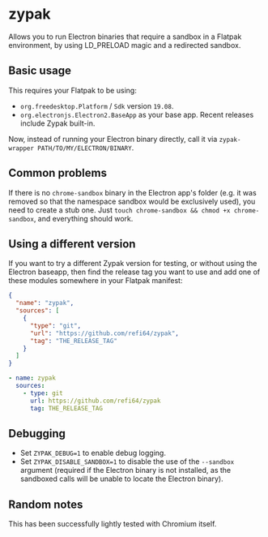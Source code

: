 # zypak

Allows you to run Electron binaries that require a sandbox in a Flatpak environment,
by using LD_PRELOAD magic and a redirected sandbox.

## Basic usage

This requires your Flatpak to be using:

- `org.freedesktop.Platform` / `Sdk` version `19.08`.
- `org.electronjs.Electron2.BaseApp` as your base app. Recent releases include Zypak
  built-in.

Now, instead of running your Electron binary directly, call it via
`zypak-wrapper PATH/TO/MY/ELECTRON/BINARY`.

## Common problems

If there is no `chrome-sandbox` binary in the Electron app's folder (e.g. it
was removed so that the namespace sandbox would be exclusively used), you need
to create a stub one. Just `touch chrome-sandbox && chmod +x chrome-sandbox`,
and everything should work.

## Using a different version

If you want to try a different Zypak version for testing, or without using the
Electron baseapp, then find the release tag you want to use and add one of these
modules somewhere in your Flatpak manifest:

```json
{
  "name": "zypak",
  "sources": [
    {
      "type": "git",
      "url": "https://github.com/refi64/zypak",
      "tag": "THE_RELEASE_TAG"
    }
  ]
}
```

```yaml
- name: zypak
  sources:
    - type: git
      url: https://github.com/refi64/zypak
      tag: THE_RELEASE_TAG
```

## Debugging

- Set `ZYPAK_DEBUG=1` to enable debug logging.
- Set `ZYPAK_DISABLE_SANDBOX=1` to disable the use of the `--sandbox` argument
  (required if the Electron binary is not installed, as the sandboxed calls will be unable to locate the Electron binary).

## Random notes

This has been successfully lightly tested with Chromium itself.
